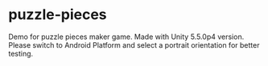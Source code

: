 # puzzle-pieces
Demo for puzzle pieces maker game.
Made with Unity 5.5.0p4 version.
Please switch to Android Platform and select a portrait orientation for better testing.

 
